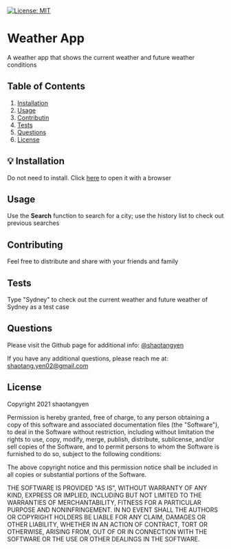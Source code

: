 [![License: MIT](https://img.shields.io/badge/License-MIT-yellow.svg)](https://opensource.org/licenses/MIT)

# Weather App

A weather app that shows the current weather and future weather conditions

## Table of Contents
1. [Installation](#installation)
2. [Usage](#usage)
3. [Contributin](#contributing)
4. [Tests](#tests)
5. [Questions](#questions)
6. [License](#license)

<a name="installation"></a>

## 💡 Installation

Do not need to install. Click [here](https://shaotangyen.github.io/weather-forecast/) to open it with a browser

<a name="usage"></a>

## Usage

Use the **Search** function to search for a city; use the history list to check out previous searches

<a name="contributing"></a>

## Contributing

Feel free to distribute and share with your friends and family

<a name="tests"></a>

## Tests

Type "Sydney" to check out the current weather and future weather of Sydney as a test case

<a name="questions"></a>

## Questions

Please visit the Github page for additional info: [@shaotangyen](https://github.com/shaotangyen)

If you have any additional questions, please reach me at: [shaotang.yen02@gmail.com](mailto:shaotang.yen02@gmail.com)

<a name="license"></a>

## License

Copyright 2021 shaotangyen

Permission is hereby granted, free of charge, to any person obtaining a copy of this software and associated documentation files (the "Software"), to deal in the Software without restriction, including without limitation the rights to use, copy, modify, merge, publish, distribute, sublicense, and/or sell copies of the Software, and to permit persons to whom the Software is furnished to do so, subject to the following conditions:

The above copyright notice and this permission notice shall be included in all copies or substantial portions of the Software.

THE SOFTWARE IS PROVIDED "AS IS", WITHOUT WARRANTY OF ANY KIND, EXPRESS OR IMPLIED, INCLUDING BUT NOT LIMITED TO THE WARRANTIES OF MERCHANTABILITY, FITNESS FOR A PARTICULAR PURPOSE AND NONINFRINGEMENT. IN NO EVENT SHALL THE AUTHORS OR COPYRIGHT HOLDERS BE LIABLE FOR ANY CLAIM, DAMAGES OR OTHER LIABILITY, WHETHER IN AN ACTION OF CONTRACT, TORT OR OTHERWISE, ARISING FROM, OUT OF OR IN CONNECTION WITH THE SOFTWARE OR THE USE OR OTHER DEALINGS IN THE SOFTWARE.
